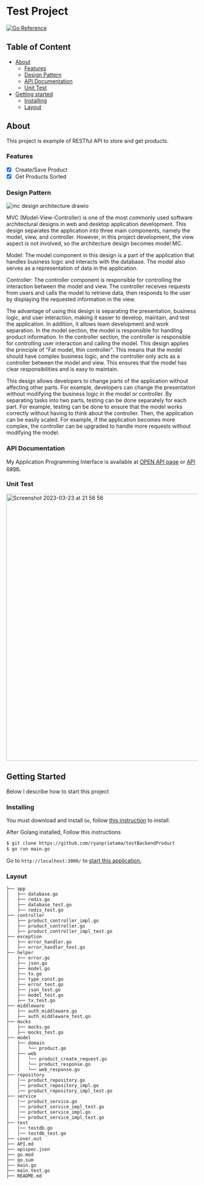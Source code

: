 # Test Project

[![Go Reference](https://pkg.go.dev/badge/golang.org/x/example.svg)](https://pkg.go.dev/golang.org/x/example)

## Table of Content

  - [About](#about)
    - [Features](#features)
    - [Design Pattern](#design-pattern)
    - [API Documentation](#api-documentation)
    - [Unit Test](#unit-test)
  - [Getting started](#getting-started)
    - [Installing](#installing)
    - [Layout](#layout)

## About

This project is example of RESTful API to store and get products.

### Features

- [x] Create/Save Product
- [x] Get Products Sorted

### Design Pattern

![mc design architecture drawio](https://user-images.githubusercontent.com/38873729/227397204-938fd524-e026-40da-b8bb-ef9fe6707f07.png)

MVC (Model-View-Controller) is one of the most commonly used software architectural designs in web and desktop application development. This design separates the application into three main components, namely the model, view, and controller. However, in this project development, the view aspect is not involved, so the architecture design becomes model MC.

Model: The model component in this design is a part of the application that handles business logic and interacts with the database. The model also serves as a representation of data in the application.

Controller: The controller component is responsible for controlling the interaction between the model and view. The controller receives requests from users and calls the model to retrieve data, then responds to the user by displaying the requested information in the view.

The advantage of using this design is separating the presentation, business logic, and user interaction, making it easier to develop, maintain, and test the application. In addition, it allows team development and work separation. In the model section, the model is responsible for handling product information. In the controller section, the controller is responsible for controlling user interaction and calling the model. This design applies the principle of "Fat model, thin controller". This means that the model should have complex business logic, and the controller only acts as a controller between the model and view. This ensures that the model has clear responsibilities and is easy to maintain. 

This design allows developers to change parts of the application without affecting other parts. For example, developers can change the presentation without modifying the business logic in the model or controller. By separating tasks into two parts, testing can be done separately for each part. For example, testing can be done to ensure that the model works correctly without having to think about the controller. Then, the application can be easily scaled. For example, if the application becomes more complex, the controller can be upgraded to handle more requests without modifying the model. 

### API Documentation

My Application Programming Interface is available at [OPEN API page](https://app.swaggerhub.com/apis/T6549/TestProducts/1.0.0) or [API page.](API.md)

### Unit Test

<img width="703" alt="Screenshot 2023-03-23 at 21 56 56" src="https://user-images.githubusercontent.com/38873729/227323969-4ab7d042-357b-4695-b623-aa6b459667cc.png">

## Getting Started

Below I describe how to start this project

### Installing

You must download and install `Go`, follow [this instruction](https://golang.org/doc/install) to install.

After Golang installed, Follow this instructions
```bash
$ git clone https://github.com/ryanpriatama/testBackendProduct
$ go run main.go
```

Go to `http://localhost:3000/` to [start this application.](http://localhost:3000/)

### Layout

```tree
├── app
│   ├── database.go
│   ├── redis.go
│   ├── database_test.go
│   ├── redis_test.go
├── controller
│   ├── product_controller_impl.go
│   ├── product_controller.go
│   ├── product_controller_impl_test.go
├── exception
│   ├── error_handler.go
│   ├── error_handler_test.go
├── helper
│   ├── error.go
│   ├── json.go
│   ├── model.go
│   ├── tx.go
│   ├── type_const.go
│   ├── error_test.go
│   ├── json_test.go
│   ├── model_test.go
│   ├── tx_test.go
├── middleware
│   ├── auth_middleware.go
│   ├── auth_middleware_test.go
├── mocks
│   ├── mocks.go
│   ├── mocks_test.go
├── model
│   ├── domain
│   │   └── product.go
│   ├── web
│   │   └── product_create_request.go
│   │   └── product_response.go
│   │   └── web_response.go
├── repository
│   │── product_repository.go
│   │── product_repository_impl.go
│   │── product_repository_impl_test.go
├── service
│   │── product_service.go
│   │── product_service_impl_test.go
│   │── product_service_impl.go
│   │── product_service_impl_test.go
├── test
│   │── testdb.go
│   │── testdb_test.go
├── cover.out
├── API.md
├── apispec.json
├── go.mod
├── go.sum
├── main.go
├── main_test.go
├── README.md
```